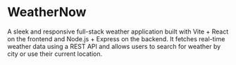 # WeatherNow
A sleek and responsive full-stack weather application built with Vite + React on the frontend and Node.js + Express on the backend. It fetches real-time weather data using a REST API and allows users to search for weather by city or use their current location.
